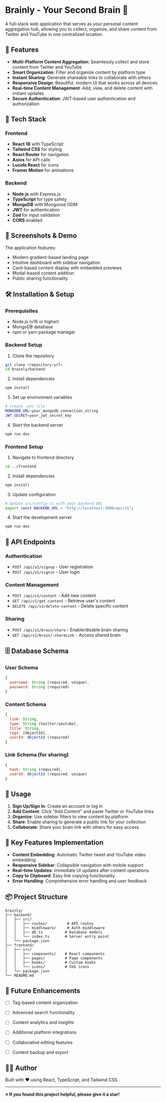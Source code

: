# Brainly - Your Second Brain 🧠

A full-stack web application that serves as your personal content aggregation hub, allowing you to collect, organize, and share content from Twitter and YouTube in one centralized location.

## 🌟 Features

- **Multi-Platform Content Aggregation**: Seamlessly collect and store content from Twitter and YouTube
- **Smart Organization**: Filter and organize content by platform type
- **Instant Sharing**: Generate shareable links to collaborate with others
- **Responsive Design**: Beautiful, modern UI that works across all devices
- **Real-time Content Management**: Add, view, and delete content with instant updates
- **Secure Authentication**: JWT-based user authentication and authorization

## 🚀 Tech Stack

### Frontend
- **React 18** with TypeScript
- **Tailwind CSS** for styling
- **React Router** for navigation
- **Axios** for API calls
- **Lucide React** for icons
- **Framer Motion** for animations

### Backend
- **Node.js** with Express.js
- **TypeScript** for type safety
- **MongoDB** with Mongoose ODM
- **JWT** for authentication
- **Zod** for input validation
- **CORS** enabled

## 📱 Screenshots & Demo

The application features:
- Modern gradient-based landing page
- Intuitive dashboard with sidebar navigation
- Card-based content display with embedded previews
- Modal-based content addition
- Public sharing functionality

## 🛠️ Installation & Setup

### Prerequisites
- Node.js (v16 or higher)
- MongoDB database
- npm or yarn package manager

### Backend Setup
1. Clone the repository
```bash
git clone <repository-url>
cd brainly/backend
```

2. Install dependencies
```bash
npm install
```

3. Set up environment variables
```bash
# Create .env file
MONGODB_URL=your_mongodb_connection_string
JWT_SECRET=your_jwt_secret_key
```

4. Start the backend server
```bash
npm run dev
```

### Frontend Setup
1. Navigate to frontend directory
```bash
cd ../frontend
```

2. Install dependencies
```bash
npm install
```

3. Update configuration
```bash
# Update src/config.ts with your backend URL
export const BACKEND_URL = "http://localhost:3000/api/v1";
```

4. Start the development server
```bash
npm run dev
```

## 📡 API Endpoints

### Authentication
- `POST /api/v1/signup` - User registration
- `POST /api/v1/signin` - User login

### Content Management
- `POST /api/v1/content` - Add new content
- `GET /api/v1/get-content` - Retrieve user's content
- `DELETE /api/v1/delete-content` - Delete specific content

### Sharing
- `POST /api/v1/brain/share` - Enable/disable brain sharing
- `GET /api/v1/brain/:shareLink` - Access shared brain

## 🗄️ Database Schema

### User Schema
```javascript
{
  username: String (required, unique),
  password: String (required)
}
```

### Content Schema
```javascript
{
  link: String,
  type: String (twitter/youtube),
  title: String,
  tags: [ObjectId],
  userId: ObjectId (required)
}
```

### Link Schema (for sharing)
```javascript
{
  hash: String (required),
  userId: ObjectId (required, unique)
}
```

## 🎯 Usage

1. **Sign Up/Sign In**: Create an account or log in
2. **Add Content**: Click "Add Content" and paste Twitter or YouTube links
3. **Organize**: Use sidebar filters to view content by platform
4. **Share**: Enable sharing to generate a public link for your collection
5. **Collaborate**: Share your brain link with others for easy access

## 🔧 Key Features Implementation

- **Content Embedding**: Automatic Twitter tweet and YouTube video embedding
- **Responsive Sidebar**: Collapsible navigation with mobile support
- **Real-time Updates**: Immediate UI updates after content operations
- **Copy to Clipboard**: Easy link copying functionality
- **Error Handling**: Comprehensive error handling and user feedback

## 📦 Project Structure

```
brainly/
├── backend/
│   ├── src/
│   │   ├── routes/         # API routes
│   │   ├── middleware/     # Auth middleware
│   │   ├── db.ts          # Database models
│   │   └── index.ts       # Server entry point
│   └── package.json
├── frontend/
│   ├── src/
│   │   ├── components/    # React components
│   │   ├── pages/         # Page components
│   │   ├── hooks/         # Custom hooks
│   │   └── icons/         # SVG icons
│   └── package.json
└── README.md
```

## 🚧 Future Enhancements

- [ ] Tag-based content organization
- [ ] Advanced search functionality
- [ ] Content analytics and insights
- [ ] Additional platform integrations
- [ ] Collaborative editing features
- [ ] Content backup and export



## 👨‍💻 Author

Built with ❤️ using React, TypeScript, and Tailwind CSS

---

**⭐ If you found this project helpful, please give it a star!**
